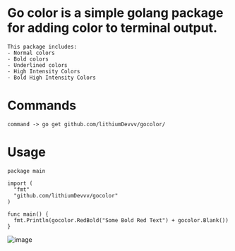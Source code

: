 # Go color is a simple golang package for adding color to terminal output.
```
This package includes:
- Normal colors
- Bold colors 
- Underlined colors
- High Intensity Colors 
- Bold High Intensity Colors
```

# Commands
```
command -> go get github.com/lithiumDevvv/gocolor/
```

# Usage
```golang
package main

import (
  "fmt"
  "github.com/lithiumDevvv/gocolor"
)

func main() {
  fmt.Println(gocolor.RedBold("Some Bold Red Text") + gocolor.Blank())
}
```
![image](https://user-images.githubusercontent.com/115331024/194685117-76217399-0e38-41cf-be83-31a6da9098fc.png)
